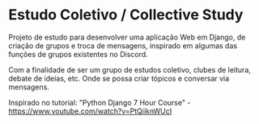 # Estudo Coletivo / Collective Study

Projeto de estudo para desenvolver uma aplicação Web em Django, de criação de grupos e troca de mensagens, inspirado em algumas das funções de grupos existentes no Discord.

Com a finalidade de ser um grupo de estudos coletivo, clubes de leitura, debate de ideias, etc. Onde se possa criar tópicos e conversar via mensagens.



Inspirado no tutorial: "Python Django 7 Hour Course" - https://www.youtube.com/watch?v=PtQiiknWUcI
